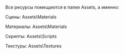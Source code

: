 Все ресурсы помещаются в папке Assets, а именно:

Сцены: Assets\Materials

Материалы: Assets\Materials

Скрипты: Assets\Scripts

Текстуры: Assets\Textures
